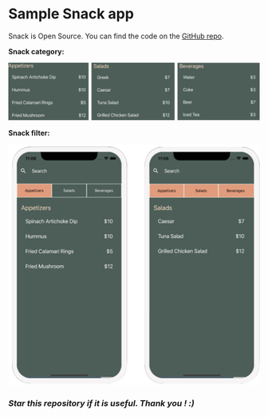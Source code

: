 # Sample Snack app

Snack is Open Source. You can find the code on the [GitHub repo](https://github.com/expo/snack).

  <p><strong>Snack category:</strong></p>
    <p align="center">
      <img src="assets/snack-category.png" alt="Snack category">
    </p>
  <p><strong>Snack filter:</strong></p>
    <p align="center">
      <img src="assets/snack-filter.png" alt="Snack filter">
    </p>

### _Star this repository if it is useful. Thank you ! :)_
